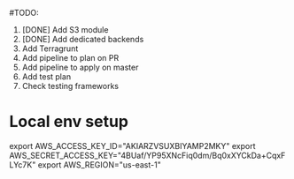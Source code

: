 #TODO:
1. [DONE] Add S3 module
1. [DONE] Add dedicated backends
1. Add Terragrunt
1. Add pipeline to plan on PR
1. Add pipeline to apply on master
1. Add test plan
1. Check testing frameworks

# Local env setup
export AWS_ACCESS_KEY_ID="AKIARZVSUXBIYAMP2MKY"
export AWS_SECRET_ACCESS_KEY="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"
export AWS_REGION="us-east-1"
